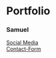 # Portfolio

### Samuel

[Social Media](https://476736.github.io/Portfolio/social.html)  
[Contact-Form](https://476736.github.io/Portfolio/contact.html)
